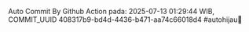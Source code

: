 Auto Commit By Github Action pada: 2025-07-13 01:29:44 WIB, COMMIT_UUID 408317b9-bd4d-4436-b471-aa74c66018d4 #autohijau🗿

